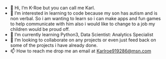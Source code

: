 - 👋 Hi, I’m K-Roe but you can call me Karl.
- 👀 I’m interested in learning to code because my son has autism and is non verbal. So i am wanting to learn so i can make apps and fun games to help communicate with him also i would like to change to a job my children would be proud off. 
- 🌱 I’m currently learning Python3, Data Scientist: Analytics Specialist
- 💞️ I’m looking to collaborate on any projects or even just feed back on some of the projects i have already done.
- 📫 How to reach me drop me an email at Karlroe919286@msn.com

<!---
K-Roe/K-Roe is a ✨ special ✨ repository because its `README.md` (this file) appears on your GitHub profile.
You can click the Preview link to take a look at your changes.
--->
